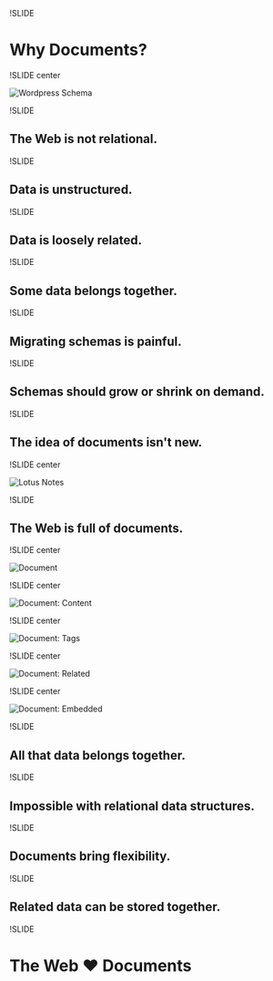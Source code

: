 !SLIDE

# Why Documents? #

!SLIDE center

![Wordpress Schema](wordpress_schema.jpg)

!SLIDE

## The Web is not relational. ##

!SLIDE

## Data is unstructured. ##

!SLIDE

## Data is loosely related. ##

!SLIDE

## Some data belongs together. ##

!SLIDE

## Migrating schemas is painful. ##

!SLIDE

## Schemas should grow or shrink on demand. ##

!SLIDE

## The idea of documents isn't new. ##

!SLIDE center

![Lotus Notes](lotus_notes.png)

!SLIDE

## The Web is full of documents. ##

!SLIDE center

![Document](document.jpg)

!SLIDE center

![Document: Content](document_contents.jpg)

!SLIDE center

![Document: Tags](document_tags.jpg)

!SLIDE center

![Document: Related](document_related.jpg)

!SLIDE center

![Document: Embedded](document_embedded.jpg)

!SLIDE

## All that data belongs together. ##

!SLIDE

## Impossible with relational data structures. ##

!SLIDE

## Documents bring flexibility. ##

!SLIDE

## Related data can be stored together. ##

!SLIDE

# The Web <span class="heart">♥</span> Documents #
